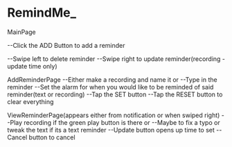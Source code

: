 # RemindMe_


MainPage

--Click the ADD Button to add a reminder

--Swipe left to delete reminder
--Swipe right to update reminder(recording - update time only)

AddReminderPage
--Either make a recording and name it 
	or
--Type in the reminder
--Set the alarm for when you would like to be reminded of said reminder(text or recording)
--Tap the SET button
--Tap the RESET button to clear everything

ViewReminderPage(appears either from notification or when swiped right)
--Play recording if the green play button is there
	or
--Maybe to fix a typo or tweak the text if its a text reminder
--Update button opens up time to set
--Cancel button to cancel
